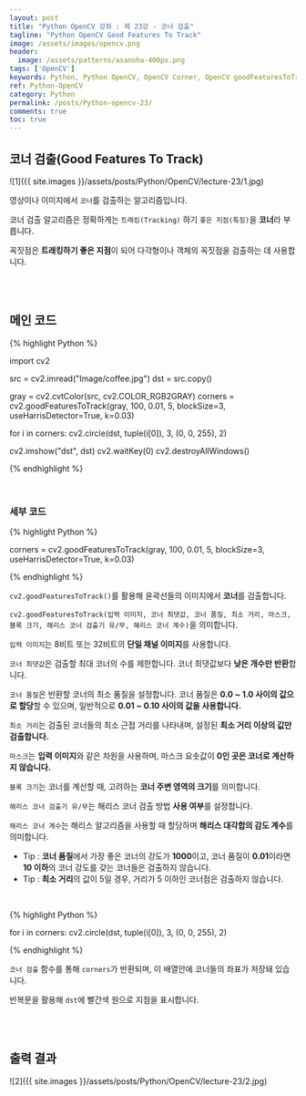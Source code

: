 ```yaml
---
layout: post
title: "Python OpenCV 강좌 : 제 23강 - 코너 검출"
tagline: "Python OpenCV Good Features To Track"
image: /assets/images/opencv.png
header:
  image: /assets/patterns/asanoha-400px.png
tags: ['OpenCV']
keywords: Python, Python OpenCV, OpenCV Corner, OpenCV goodFeaturesToTrack
ref: Python-OpenCV
category: Python
permalink: /posts/Python-opencv-23/
comments: true
toc: true
---
```


## 코너 검출(Good Features To Track)

![1]({{ site.images }}/assets/posts/Python/OpenCV/lecture-23/1.jpg)

영상이나 이미지에서 `코너`를 검출하는 알고리즘입니다.

코너 검출 알고리즘은 정확하게는 `트래킹(Tracking)` 하기 `좋은 지점(특징)`을 **코너**라 부릅니다.

꼭짓점은 **트래킹하기 좋은 지점**이 되어 다각형이나 객체의 꼭짓점을 검출하는 데 사용합니다.

<br>
<br>

## 메인 코드

{% highlight Python %}

import cv2

src = cv2.imread("Image/coffee.jpg")
dst = src.copy()

gray = cv2.cvtColor(src, cv2.COLOR_RGB2GRAY)
corners = cv2.goodFeaturesToTrack(gray, 100, 0.01, 5, blockSize=3, useHarrisDetector=True, k=0.03)

for i in corners:
    cv2.circle(dst, tuple(i[0]), 3, (0, 0, 255), 2)

cv2.imshow("dst", dst)
cv2.waitKey(0)
cv2.destroyAllWindows()

{% endhighlight %}

<br>

### 세부 코드

{% highlight Python %}

corners = cv2.goodFeaturesToTrack(gray, 100, 0.01, 5, blockSize=3, useHarrisDetector=True, k=0.03)

{% endhighlight %}

`cv2.goodFeaturesToTrack()`를 활용해 윤곽선들의 이미지에서 **코너**를 검출합니다.

`cv2.goodFeaturesToTrack(입력 이미지, 코너 최댓값, 코너 품질, 최소 거리, 마스크, 블록 크기, 해리스 코너 검출기 유/무, 해리스 코너 계수)`을 의미합니다.

`입력 이미지`는 8비트 또는 32비트의 **단일 채널 이미지**를 사용합니다.

`코너 최댓값`은 검출할 최대 코너의 수를 제한합니다. 코너 최댓값보다 **낮은 개수만 반환**합니다.

`코너 품질`은 반환할 코너의 최소 품질을 설정합니다. 코너 품질은 **0.0 ~ 1.0 사이의 값으로 할당**할 수 있으며, 일반적으로 **0.01 ~ 0.10 사이의 값을 사용합니다.**

`최소 거리`는 검출된 코너들의 최소 근접 거리를 나타내며, 설정된 **최소 거리 이상의 값만 검출합니다.**

`마스크`는 **입력 이미지**와 같은 차원을 사용하며, 마스크 요솟값이 **0인 곳은 코너로 계산하지 않습니다.**

`블록 크기`는 코너를 계산할 때, 고려하는 **코너 주변 영역의 크기**를 의미합니다.

`해리스 코너 검출기 유/무`는 해리스 코너 검출 방법 **사용 여부**를 설정합니다.

`해리스 코너 계수`는 해리스 알고리즘을 사용할 때 할당하며 **해리스 대각합의 감도 계수**를 의미합니다.

- Tip : **코너 품질**에서 가장 좋은 코너의 강도가 **1000**이고, 코너 품질이 **0.01**이라면 **10 이하**의 코너 강도를 갖는 코너들은 검출하지 않습니다. 
- Tip : **최소 거리**의 값이 5일 경우, 거리가 5 이하인 코너점은 검출하지 않습니다.

<br>

{% highlight Python %}

for i in corners:
    cv2.circle(dst, tuple(i[0]), 3, (0, 0, 255), 2)

{% endhighlight %}

`코너 검출` 함수를 통해 `corners`가 반환되며, 이 배열안에 코너들의 좌표가 저장돼 있습니다.

반복문을 활용해 `dst`에 빨간색 원으로 지점을 표시합니다.

<br>
<br>

## 출력 결과

![2]({{ site.images }}/assets/posts/Python/OpenCV/lecture-23/2.jpg)
